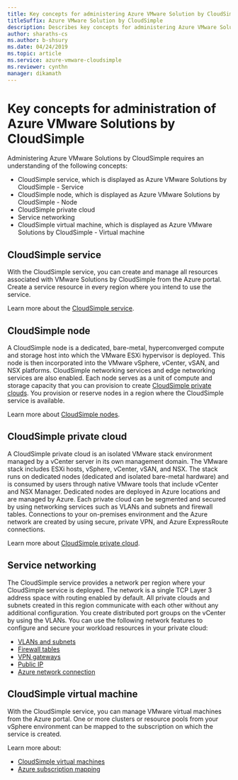 ```yaml
---
title: Key concepts for administering Azure VMware Solution by CloudSimple
titleSuffix: Azure VMware Solution by CloudSimple 
description: Describes key concepts for administering Azure VMware Solutions by CloudSimple
author: sharaths-cs 
ms.author: b-shsury 
ms.date: 04/24/2019 
ms.topic: article 
ms.service: azure-vmware-cloudsimple 
ms.reviewer: cynthn 
manager: dikamath 
---
```

# Key concepts for administration of Azure VMware Solutions by CloudSimple

Administering Azure VMware Solutions by CloudSimple requires an understanding of the following concepts:

* CloudSimple service, which is displayed as Azure VMware Solutions by CloudSimple - Service
* CloudSimple node, which is displayed as Azure VMware Solutions by CloudSimple - Node
* CloudSimple private cloud
* Service networking
* CloudSimple virtual machine, which is displayed as Azure VMware Solutions by CloudSimple - Virtual machine

## CloudSimple service

With the CloudSimple service, you can create and manage all resources associated with VMware Solutions by CloudSimple from the Azure portal. Create a service resource in every region where you intend to use the service.

Learn more about the [CloudSimple service](cloudsimple-service.md).

## CloudSimple node

A CloudSimple node is a dedicated, bare-metal, hyperconverged compute and storage host into which the VMware ESXi hypervisor is deployed. This node is then incorporated into the VMware vSphere, vCenter, vSAN, and NSX platforms. CloudSimple networking services and edge networking services are also enabled. Each node serves as a unit of compute and storage capacity that you can provision to create [CloudSimple private clouds](cloudsimple-private-cloud.md). You provision or reserve nodes in a region where the CloudSimple service is available.

Learn more about [CloudSimple nodes](cloudsimple-node.md).

## CloudSimple private cloud

A CloudSimple private cloud is an isolated VMware stack environment managed by a vCenter server in its own management domain. The VMware stack includes ESXi hosts, vSphere, vCenter, vSAN, and NSX. The stack runs on dedicated nodes (dedicated and isolated bare-metal hardware) and is consumed by users through native VMware tools that include vCenter and NSX Manager. Dedicated nodes are deployed in Azure locations and are managed by Azure. Each private cloud can be segmented and secured by using networking services such as VLANs and subnets and firewall tables. Connections to your on-premises environment and the Azure network are created by using secure, private VPN, and Azure ExpressRoute connections.

Learn more about [CloudSimple private cloud](cloudsimple-private-cloud.md).

## Service networking

The CloudSimple service provides a network per region where your CloudSimple service is deployed. The network is a single TCP Layer 3 address space with routing enabled by default. All private clouds and subnets created in this region communicate with each other without any additional configuration. You create distributed port groups on the vCenter by using the VLANs. You can use the following network features to configure and secure your workload resources in your private cloud:

* [VLANs and subnets](cloudsimple-vlans-subnets.md)
* [Firewall tables](cloudsimple-firewall-tables.md)
* [VPN gateways](cloudsimple-vpn-gateways.md)
* [Public IP](cloudsimple-public-ip-address.md)
* [Azure network connection](cloudsimple-azure-network-connection.md)

## CloudSimple virtual machine

With the CloudSimple service, you can manage VMware virtual machines from the Azure portal. One or more clusters or resource pools from your vSphere environment can be mapped to the subscription on which the service is created.

Learn more about:

* [CloudSimple virtual machines](cloudsimple-virtual-machines.md)
* [Azure subscription mapping](https://docs.microsoft.com/azure/vmware-cloudsimple/azure-subscription-mapping/)
